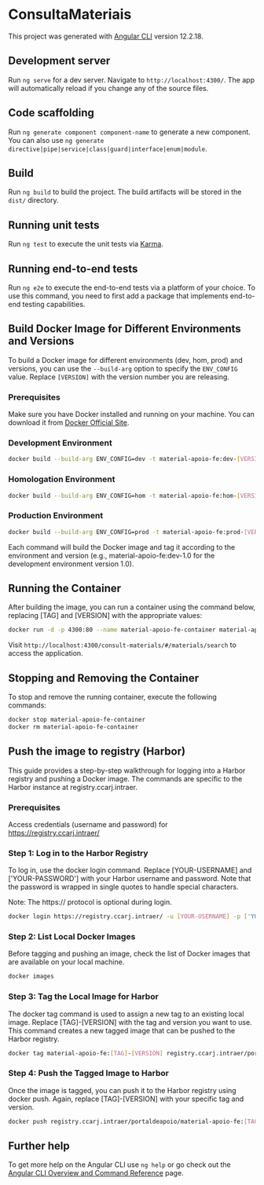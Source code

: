 # ConsultaMateriais

This project was generated with [Angular CLI](https://github.com/angular/angular-cli) version 12.2.18.

## Development server

Run `ng serve` for a dev server. Navigate to `http://localhost:4300/`. The app will automatically reload if you change any of the source files.

## Code scaffolding

Run `ng generate component component-name` to generate a new component. You can also use `ng generate directive|pipe|service|class|guard|interface|enum|module`.

## Build

Run `ng build` to build the project. The build artifacts will be stored in the `dist/` directory.

## Running unit tests

Run `ng test` to execute the unit tests via [Karma](https://karma-runner.github.io).

## Running end-to-end tests

Run `ng e2e` to execute the end-to-end tests via a platform of your choice. To use this command, you need to first add a package that implements end-to-end testing capabilities.

## Build Docker Image for Different Environments and Versions

To build a Docker image for different environments (dev, hom, prod) and versions, you can use the `--build-arg` option to specify the `ENV_CONFIG` value. Replace `[VERSION]` with the version number you are releasing.

### Prerequisites

Make sure you have Docker installed and running on your machine. You can download it from [Docker Official Site](https://www.docker.com/products/docker-desktop).


### Development Environment

```bash
docker build --build-arg ENV_CONFIG=dev -t material-apoio-fe:dev-[VERSION] .
```

### Homologation Environment

```bash
docker build --build-arg ENV_CONFIG=hom -t material-apoio-fe:hom-[VERSION] .
```

### Production Environment

```bash
docker build --build-arg ENV_CONFIG=prod -t material-apoio-fe:prod-[VERSION] .
```

Each command will build the Docker image and tag it according to the environment and version (e.g., material-apoio-fe:dev-1.0 for the development environment version 1.0).

## Running the Container

After building the image, you can run a container using the command below, replacing [TAG] and [VERSION] with the appropriate values:

```bash
docker run -d -p 4300:80 --name material-apoio-fe-container material-apoio-fe:[TAG]-[VERSION]
```

Visit `http://localhost:4300/consult-materials/#/materials/search` to access the application.

## Stopping and Removing the Container

To stop and remove the running container, execute the following commands:

```bash
docker stop material-apoio-fe-container
docker rm material-apoio-fe-container
```

## Push the image to registry (Harbor)

This guide provides a step-by-step walkthrough for logging into a Harbor registry and pushing a Docker image. The commands are specific to the Harbor instance at registry.ccarj.intraer.

### Prerequisites

Access credentials (username and password) for https://registry.ccarj.intraer/

### Step 1: Log in to the Harbor Registry

To log in, use the docker login command. Replace [YOUR-USERNAME] and ['YOUR-PASSWORD'] with your Harbor username and password. Note that the password is wrapped in single quotes to handle special characters.

Note: The https:// protocol is optional during login.

```bash
docker login https://registry.ccarj.intraer/ -u [YOUR-USERNAME] -p ['YOUR-PASSWORD']
```

### Step 2: List Local Docker Images

Before tagging and pushing an image, check the list of Docker images that are available on your local machine.

```bash
docker images
```

### Step 3: Tag the Local Image for Harbor

The docker tag command is used to assign a new tag to an existing local image. Replace [TAG]-[VERSION] with the tag and version you want to use. This command creates a new tagged image that can be pushed to the Harbor registry.

```bash
docker tag material-apoio-fe:[TAG]-[VERSION] registry.ccarj.intraer/portaldeapoio/material-apoio-fe:[TAG]-[VERSION]
```

### Step 4: Push the Tagged Image to Harbor

Once the image is tagged, you can push it to the Harbor registry using docker push. Again, replace [TAG]-[VERSION] with your specific tag and version.

```bash
docker push registry.ccarj.intraer/portaldeapoio/material-apoio-fe:[TAG]-[VERSION] 
```

## Further help

To get more help on the Angular CLI use `ng help` or go check out the [Angular CLI Overview and Command Reference](https://angular.io/cli) page.
